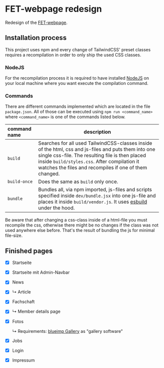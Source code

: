 # FET-webpage redesign
Redesign of the [FET-webpage](https://fet.at).

## Installation process
This project uses npm and every change of TailwindCSS' preset classes requires a recompilation in order to only ship the used CSS classes.

### NodeJS
For the recompilation process it is required to have installed [NodeJS](https://nodejs.org) on your local machine where you want execute the compilation command. 

### Commands
There are different commands implemented which are located in the file `package.json`. All of those can be executed using `npm run <command_name>` where `<command_name>` is one of the commands listed below.

| command name | description                                                                                                                                                                                                                                                       |
|:-------------|-------------------------------------------------------------------------------------------------------------------------------------------------------------------------------------------------------------------------------------------------------------------|
| `build`      | Searches for all used TailwindCSS-classes inside of the html, css and js-files and puts them into one single css-file. The resulting file is then placed inside `build/styles.css`. After compilation it watches the files and recompiles if one of them changed. |
| `build-once` | Does the same as `build` only once.                                                                                                                                                                                                                               |
| `bundle`     | Bundles all, via npm imported, js-files and scripts specified inside `dev/bundle.jsx` into one js-file and places it inside `build/vendor.js`. It uses [esbuild](https://esbuild.github.io/) under the hood.                                                      |

Be aware that after changing a css-class inside of a html-file you must recompile the css, otherwise there might be no changes if the class was not used anywhere else before. That's the result of bundling the js for minimal file-size.

## Finished pages
- [X] Startseite
- [X] Startseite mit Admin-Navbar
- [X] News
- [X] ↳ Article
- [X] Fachschaft
- [X] ↳ Member details page
- [X] Fotos 

  ↳ Requirements: [blueimp Gallery](https://github.com/blueimp/Gallery) as "gallery software"
- [X] Jobs
- [X] Login
- [X] Impressum
